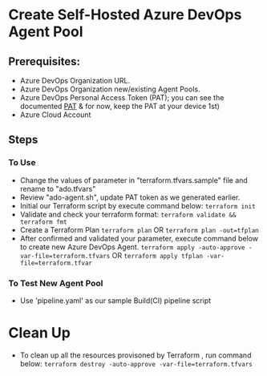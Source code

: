 # Create Self-Hosted Azure DevOps Agent Pool

## Prerequisites:
- Azure DevOps Organization URL.
- Azure DevOps Organization new/existing Agent Pools.
- Azure DevOps Personal Access Token (PAT); you can see the documented [PAT](https://learn.microsoft.com/en-us/azure/devops/pipelines/agents/v2-linux?view=azure-devops#authenticate-with-a-personal-access-token-pat) & for now, keep the PAT at your device 1st)
- Azure Cloud Account

## Steps

### To Use
- Change the values of parameter in "terraform.tfvars.sample" file and rename to "ado.tfvars"
- Review "ado-agent.sh", update PAT token as we generated earlier.
- Initial our Terraform script by execute command below:
`terraform init`
- Validate and check your terraform format:
`terraform validate && terraform fmt`
- Create a Terraform Plan
`terraform plan` OR `terraform plan -out=tfplan`
- After confirmed and validated your parameter, execute command below to create new Azure DevOps Agent.
`terraform apply -auto-approve -var-file=terraform.tfvars` OR `terraform apply tfplan -var-file=terraform.tfvar`

### To Test New Agent Pool
- Use 'pipeline.yaml' as our sample Build(CI) pipeline script

# Clean Up
- To clean up all the resources provisoned by Terraform , run command below:
`terraform destroy -auto-approve -var-file=terraform.tfvars` 